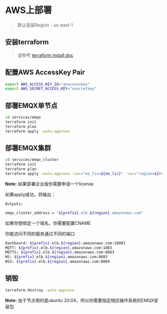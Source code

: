 # AWS上部署

> 默认安装Region：us-east-1

## 安装terraform
> 请参考 [terraform install doc](https://learn.hashicorp.com/tutorials/terraform/install-cli)


## 配置AWS AccessKey Pair
```bash
export AWS_ACCESS_KEY_ID="anaccesskey"
export AWS_SECRET_ACCESS_KEY="asecretkey"
```

## 部署EMQX单节点
```bash
cd services/emqx
terraform init
terraform plan
terraform apply -auto-approve
```


## 部署EMQX集群
```bash
cd services/emqx_cluster
terraform init
terraform plan
terraform apply -auto-approve -var="ee_lic=${ee_lic}" -var="region=${region}"
```
**Note:** 如果部署企业版你需要申请一个license

如果apply成功，将输出：
```bash
Outputs:

emqx_cluster_address = "${prefix}.elb.${region}.amazonaws.com"
```

如果你想绑定一个域名，你需要配置CNAME

你能访问不同的服务通过不同的端口
```bash
Dashboard: ${prefix}.elb.${region}.amazonaws.com:18083
MQTT: ${prefix}.elb.${region}.amazonaws.com:1883
MQTTS: ${prefix}.elb.${region}.amazonaws.com:8883
WS: ${prefix}.elb.${region}.amazonaws.com:8083
WSS: ${prefix}.elb.${region}.amazonaws.com:8084
```

## 销毁
```bash
terraform destroy -auto-approve
```

**Note:** 由于节点用的是ubuntu 20.04，所以你需要指定相应操作系统的EMQX安装包
